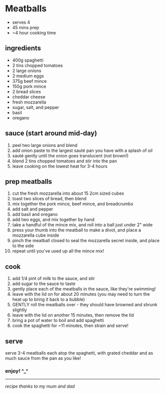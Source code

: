 # Meatballs

- serves 4
- 45 mins prep
- ~4 hour cooking time

## ingredients

- 400g spaghetti
- 2 tins chopped tomatoes
- 2 large onions
- 2 medium eggs
- 375g beef mince
- 150g pork mince
- 2 bread slices
- cheddar cheese
- fresh mozzarella
- sugar, salt, and pepper
- basil
- oregano

## sauce (start around mid-day)

1. peel two large onions and blend 
2. add onion paste to the largest sauté pan you have with a splash of oil
3. sauté gently until the onion goes translucent (not brown!)
4. blend 2 tins chopped tomatoes and stir into the pan
5. leave cooking on the lowest heat for 3-4 hours

## prep meatballs

1. cut the fresh mozzarella into about 15 2cm sized cubes
2. toast two slices of bread, then blend
3. mix together the pork mince, beef mince, and breadcrumbs
4. add salt and pepper
5. add basil and oregano
6. add two eggs, and mix together by hand
7. take a handful of the mince mix, and roll into a ball just under 2" wide
8. press your thumb into the meatball to make a divot, and place a mozzarella cube inside
9. pinch the meatball closed to seal the mozzarella secret inside, and place to the side
10. repeat until you've used up all the mince mix!

## cook 

1. add 1/4 pint of milk to the sauce, and stir
2. add sugar to the sauce to taste
3. gently place each of the meatballs in the sauce, like they're swimming!
4. leave with the lid on for about 20 minutes (you may need to turn the heat up to bring it back to a bubble)
5. GENTLY roll the meatballs over - they should have browned and shrunk slightly
6. leave with the lid on another 15 minutes, then remove the lid
10. bring a pot of water to boil and add spaghetti
11. cook the spaghetti for ~11 minutes, then strain and serve!

## serve

serve 3-4 meatballs each atop the spaghetti, with grated cheddar and as much sauce from the pan as you like!

### enjoy! ^_^

---

*recipe thanks to my mum and dad*